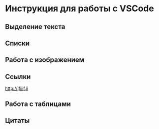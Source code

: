 # Инструкция для работы с VSCode

## Выделение текста

## Списки

## Работа с изображением

## Ссылки 

http://jfjjjf.jj

## Работа с таблицами

## Цитаты